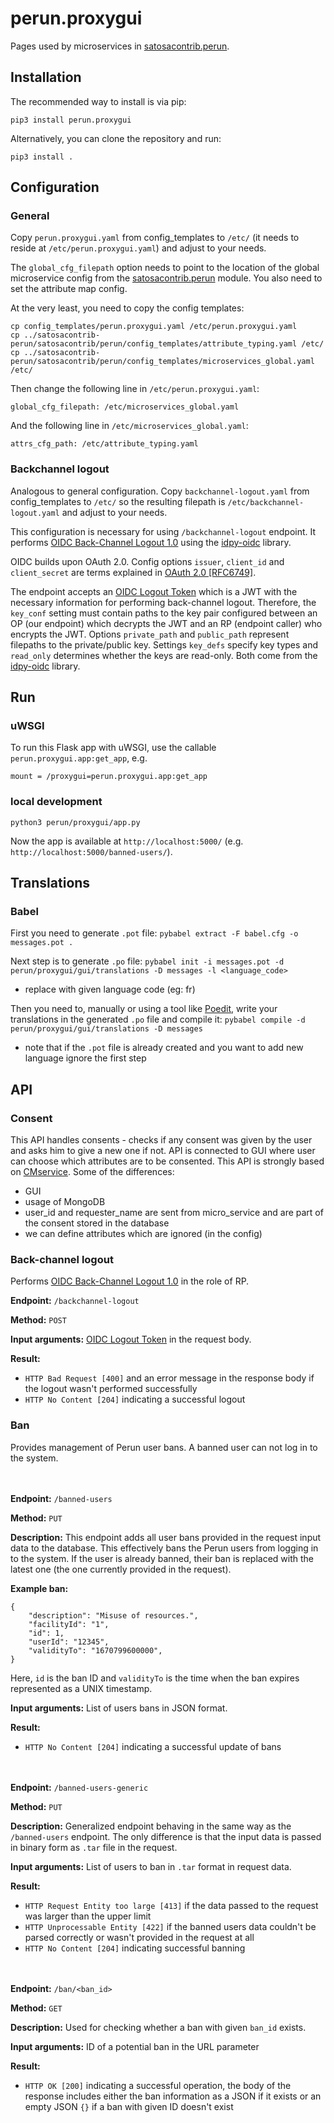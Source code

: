 # perun.proxygui

Pages used by microservices
in [satosacontrib.perun](https://gitlab.ics.muni.cz/perun-proxy-aai/python/satosacontrib-perun).

## Installation

The recommended way to install is via pip:

```
pip3 install perun.proxygui
```

Alternatively, you can clone the repository and run:

```
pip3 install .
```

## Configuration

### General

Copy `perun.proxygui.yaml` from config_templates to `/etc/` (it needs to reside at `/etc/perun.proxygui.yaml`) and
adjust to your needs.

The `global_cfg_filepath` option needs to point to the location of the global microservice config from
the [satosacontrib.perun](https://gitlab.ics.muni.cz/perun-proxy-aai/python/satosacontrib-perun) module. You also need
to set the attribute map config.

At the very least, you need to copy the config templates:

```
cp config_templates/perun.proxygui.yaml /etc/perun.proxygui.yaml
cp ../satosacontrib-perun/satosacontrib/perun/config_templates/attribute_typing.yaml /etc/
cp ../satosacontrib-perun/satosacontrib/perun/config_templates/microservices_global.yaml /etc/
```

Then change the following line in `/etc/perun.proxygui.yaml`:

```
global_cfg_filepath: /etc/microservices_global.yaml
```

And the following line in `/etc/microservices_global.yaml`:

```
attrs_cfg_path: /etc/attribute_typing.yaml
```

### Backchannel logout

Analogous to general configuration. Copy `backchannel-logout.yaml` from config_templates to `/etc/` so the resulting
filepath is `/etc/backchannel-logout.yaml` and adjust to your needs.

This configuration is necessary for using `/backchannel-logout` endpoint. It
performs [OIDC Back-Channel Logout 1.0](https://openid.net/specs/openid-connect-backchannel-1_0.html) using
the [idpy-oidc](https://github.com/IdentityPython/idpy-oidc) library.

OIDC builds upon OAuth 2.0. Config options `issuer`, `client_id` and `client_secret` are terms explained
in [OAuth 2.0 [RFC6749]](https://datatracker.ietf.org/doc/html/rfc6749#section-2.2).

The endpoint accepts
an [OIDC Logout Token](https://openid.net/specs/openid-connect-backchannel-1_0.html#LogoutToken)
which is a JWT with the necessary information for performing back-channel logout. Therefore, the `key_conf` setting must
contain paths to the key pair configured between an OP (our endpoint) which decrypts the JWT and an RP (endpoint caller)
who encrypts the JWT. Options `private_path` and `public_path` represent filepaths to the private/public key.
Settings `key_defs` specify key types and `read_only` determines whether the keys are read-only. Both come from the
[idpy-oidc](https://github.com/IdentityPython/idpy-oidc) library.

## Run

### uWSGI

To run this Flask app with uWSGI, use the callable `perun.proxygui.app:get_app`, e.g.

```
mount = /proxygui=perun.proxygui.app:get_app
```

### local development

```
python3 perun/proxygui/app.py
```

Now the app is available at `http://localhost:5000/` (e.g. `http://localhost:5000/banned-users/`).

## Translations

### Babel

First you need to generate `.pot` file: `pybabel extract -F babel.cfg -o messages.pot .`

Next step is to generate `.po` file: `pybabel init -i messages.pot -d perun/proxygui/gui/translations -D messages -l <language_code>`

- replace <language code> with given language code (eg: fr)

Then you need to, manually or using a tool like [Poedit](https://poedit.net/), write your translations in the generated `.po` file and compile it: `pybabel compile -d perun/proxygui/gui/translations -D messages`

- note that if the `.pot` file is already created and you want to add new language ignore the first step

## API

### Consent

This API handles consents - checks if any consent was given by the user and asks him to give a new one if not. API is connected to GUI where user can choose which attributes are to be consented. This API is strongly based on [CMservice](https://github.com/its-dirg/CMservice). Some of the differences:

- GUI
- usage of MongoDB
- user_id and requester_name are sent from micro_service and are part of the consent stored in the database
- we can define attributes which are ignored (in the config)

### Back-channel logout

Performs [OIDC Back-Channel Logout 1.0](https://openid.net/specs/openid-connect-backchannel-1_0.html) in the role of RP.

**Endpoint:** `/backchannel-logout`

**Method:** `POST`

**Input
arguments:** [OIDC Logout Token](https://openid.net/specs/openid-connect-backchannel-1_0.html#LogoutToken)
in the request body.

**Result:**

- `HTTP Bad Request [400]` and an error message in the response body if the logout wasn't performed successfully
- `HTTP No Content [204]` indicating a successful logout

### Ban

Provides management of Perun user bans. A banned user can not log in to the system.

<br></br>
**Endpoint:** `/banned-users`

**Method:** `PUT`

**Description:** This endpoint adds all user bans provided in the request input data to the database. This effectively
bans the Perun users from logging in to the system. If the user is already banned, their ban is replaced with the latest
one (the one currently provided in the request).

**Example ban:**

```
{
    "description": "Misuse of resources.",
    "facilityId": "1",
    "id": 1,
    "userId": "12345",
    "validityTo": "1670799600000",
}
```

Here, `id` is the ban ID and `validityTo` is the time when the ban expires represented as a UNIX timestamp.

**Input arguments:** List of users bans in JSON format.

**Result:**

- `HTTP No Content [204]` indicating a successful update of bans

<br></br>
**Endpoint:** `/banned-users-generic`

**Method:** `PUT`

**Description:** Generalized endpoint behaving in the same way as the `/banned-users` endpoint. The only difference is
that the input data is passed in binary form as `.tar` file in the request.

**Input arguments:** List of users to ban in `.tar` format in request data.

**Result:**

- `HTTP Request Entity too large [413]` if the data passed to the request was larger than the upper limit
- `HTTP Unprocessable Entity [422]` if the banned users data couldn't be parsed correctly or wasn't provided in the
  request at all
- `HTTP No Content [204]` indicating successful banning

<br></br>
**Endpoint:** `/ban/<ban_id>`

**Method:** `GET`

**Description:** Used for checking whether a ban with given `ban_id` exists.

**Input arguments:** ID of a potential ban in the URL parameter

**Result:**

- `HTTP OK [200]` indicating a successful operation, the body of the response includes either the ban information as a
  JSON if it exists or an empty JSON `{}` if a ban with given ID doesn't exist
